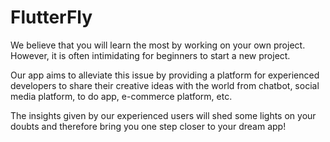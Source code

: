 # FlutterFly

We believe that you will learn the most by working on your own project. However, it is often intimidating for beginners to start a new project. 

Our app aims to alleviate this issue by providing a platform for experienced developers to share their creative ideas with the world from chatbot, social media platform, to do app, e-commerce platform, etc. 

The insights given by our experienced users will shed some lights on your doubts and therefore bring you one step closer to your dream app!
